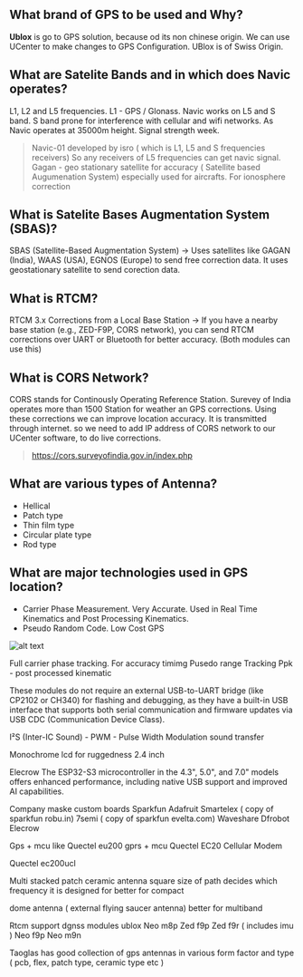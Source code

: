 ## What brand of GPS to be used and Why?
**Ublox** is go to GPS solution, because od its non chinese origin. We can use UCenter to make changes to GPS Configuration. UBlox is of Swiss Origin.

## What are Satelite Bands and in which does Navic operates?
L1, L2 and L5 frequencies. L1 - GPS / Glonass. Navic works on L5 and S band. S band prone for interference with cellular and wifi networks. As Navic operates at 35000m height. Signal strength week.
> Navic-01 developed by isro ( which is L1, L5 and S frequencies receivers)
So any receivers of L5 frequencies can get navic signal.
> Gagan - geo stationary satellite for accuracy ( Satellite based Augumenation System) especially used for aircrafts. For ionosphere correction 

## What is Satelite Bases Augmentation System (SBAS)?
SBAS (Satellite-Based Augmentation System) → Uses satellites like GAGAN (India), WAAS (USA), EGNOS (Europe) to send free correction data. It uses geostationary satellite to send corection data.

## What is RTCM?
RTCM 3.x Corrections from a Local Base Station → If you have a nearby base station (e.g., ZED-F9P, CORS network), you can send RTCM corrections over UART or Bluetooth for better accuracy. (Both modules can use this)

## What is CORS Network?
CORS stands for Continously Operating Reference Station. Surevey of India operates more than 1500 Station for weather an GPS corrections. Using these corrections we can improve location accuracy. It is transmitted through internet. so we need to add IP address of CORS network to our UCenter software, to do live corrections.
> https://cors.surveyofindia.gov.in/index.php

## What are various types of Antenna?
- Hellical
- Patch type
- Thin film type
- Circular plate type
- Rod type

## What are major technologies used in GPS location?
- Carrier Phase Measurement. Very Accurate. Used in Real Time Kinematics and Post Processing Kinematics.
- Pseudo Random Code. Low Cost GPS

![alt text](image.png)


Full carrier phase tracking. For accuracy timimg
Pusedo range Tracking 
Ppk - post processed kinematic 


These modules do not require an external USB-to-UART bridge (like CP2102 or CH340) for flashing and debugging, as they have a built-in USB interface that supports both serial communication and firmware updates via USB CDC (Communication Device Class).


I²S (Inter-IC Sound) - PWM - Pulse Width Modulation sound transfer 

Monochrome lcd for ruggedness 2.4 inch

Elecrow 
The ESP32-S3 microcontroller in the 4.3", 5.0", and 7.0" models offers enhanced performance, including native USB support and improved AI capabilities.

Company maske custom boards 
Sparkfun 
Adafruit
Smartelex ( copy of sparkfun robu.in)
7semi ( copy of sparkfun evelta.com)
Waveshare
Dfrobot
Elecrow

Gps + mcu like Quectel eu200 gprs + mcu
Quectel EC20 Cellular Modem


Quectel ec200ucl

Multi stacked patch ceramic antenna
square size of path decides which frequency it is designed for
better for compact

dome antenna ( external flying saucer antenna)
better for multiband

Rtcm support dgnss modules ublox
Neo m8p
Zed f9p
Zed f9r ( includes imu )
Neo f9p
Neo m9n

Taoglas has good collection of gps antennas in various form factor and type ( pcb, flex, patch type, ceramic type etc )















